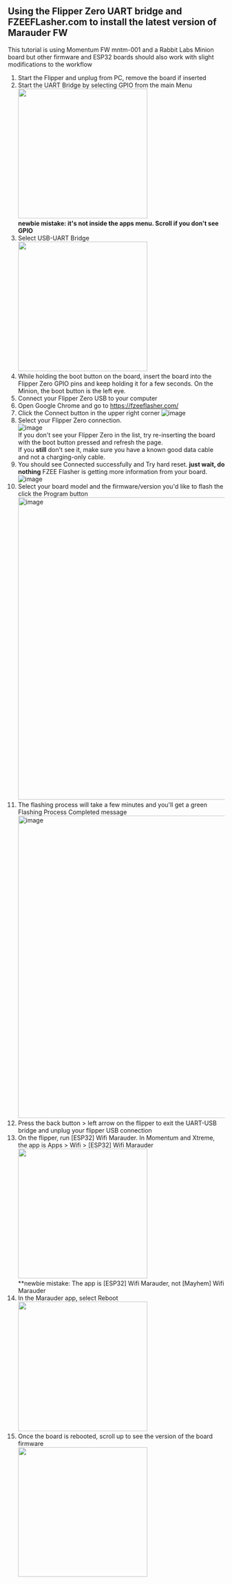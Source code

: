 ## Using the Flipper Zero UART bridge and FZEEFLasher.com to install the latest version of Marauder FW

This tutorial is using Momentum FW mntm-001 and a Rabbit Labs Minion board but other firmware and ESP32 boards should also work with slight modifications to the workflow

1.	Start the Flipper and unplug from PC, remove the board if inserted
2.	Start the UART Bridge by selecting GPIO from the main Menu \
	<img width="300" src="https://github.com/nerdyjedi/tutorials/assets/102484166/75ed3117-7dec-460a-b708-5e16d11f8c9f"> \
	**newbie mistake: it's not inside the apps menu.  Scroll if you don't see GPIO** 
3.	Select USB-UART Bridge \
    <img width="300" src="https://github.com/nerdyjedi/tutorials/assets/102484166/b9f0dba7-674a-4e41-8ace-785fc65839d2"> 
4.	While holding the boot button on the board, insert the board into the Flipper Zero GPIO pins and keep holding it for a few seconds.
	On the Minion, the boot button is the left eye.
5.	Connect your Flipper Zero USB to your computer
6.	Open Google Chrome and go to https://fzeeflasher.com/
7.	Click the Connect button in the upper right corner
	![image](https://github.com/nerdyjedi/tutorials/assets/102484166/2ff9b931-e381-49d2-9965-19a7d2273552)
8.	Select your Flipper Zero connection. \
   	![image](https://github.com/nerdyjedi/tutorials/assets/102484166/8a479637-4b82-46af-800c-baaf7f1af1e8) \
	If you don't see your Flipper Zero in the list, try re-inserting the board with the boot button pressed and refresh the page. \
	If you **still** don't see it, make sure you have a known good data cable and not a charging-only cable.
10.	You should see Connected successfully and Try hard reset.  **just wait, do nothing** FZEE Flasher is getting more information from your board.
    ![image](https://github.com/nerdyjedi/tutorials/assets/102484166/eecaaa19-f7d1-45d6-a54f-772bd03174f0)
11.	Select your board model and the firmware/version you'd like to flash the click the Program button
	<img width="700" alt="image" src="https://github.com/nerdyjedi/tutorials/assets/102484166/33b5f4c0-eecf-4e70-b92a-1437f6e977b0">
12.	The flashing process will take a few minutes and you'll get a green Flashing Process Completed message
	<img width="700" alt="image" src="https://github.com/nerdyjedi/tutorials/assets/102484166/74f3bb9e-a9db-4091-b338-d5075050fe5f">
13.	Press the back button > left arrow on the flipper to exit the UART-USB bridge and unplug your flipper USB connection
14.	On the flipper, run [ESP32] Wifi Marauder.  In Momentum and Xtreme, the app is Apps > Wifi > [ESP32] Wifi Marauder
	<img width="300" src="https://github.com/nerdyjedi/tutorials/assets/102484166/40f0f310-7ee4-48bf-9f8f-4837319c6bf8)"> \
	**newbie mistake:  The app is [ESP32] Wifi Marauder, not [Mayhem] Wifi Marauder 
15.	In the Marauder app, select Reboot \
	<img width="300" src="https://github.com/nerdyjedi/tutorials/assets/102484166/7cb5b8da-335b-403a-9827-cfe46945b3ae"> 
16.	Once the board is rebooted, scroll up to see the version of the board firmware \
    <img width="300" src="https://github.com/nerdyjedi/tutorials/assets/102484166/36d66932-ed83-4363-b233-a20ce5cf1d60"> 







	
